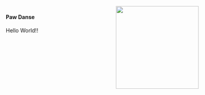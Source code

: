 <br clear="both">

<img align="right" height="216" src="https://cloud.protogen.engineering/apps/files_sharing/publicpreview/G42jg22Smo7BpfF?file=/&fileId=641&x=3200&y=1800&a=true&etag=b475aefb71ab67af251827b5866df561"  />


**<h4 align="left">Paw Danse</h4>**


<p align="left">Hello World!!</p>

###
